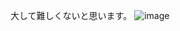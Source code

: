 大して難しくないと思います。
![image](https://github.com/laksjdjf/cgem156-ComfyUI/assets/22386664/5d4a2ff2-86d4-4d95-b1e4-69f34a8b82ed)

